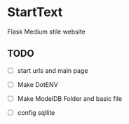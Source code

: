 # StartText
Flask Medium stile website

## TODO
- [ ] start urls and main page
- [ ] Make DotENV 
- [ ] Make ModelDB Folder and basic file
- [ ] config sqllite

